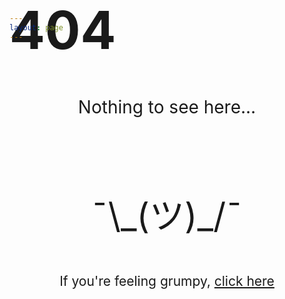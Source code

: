```yaml
---
layout: page
---
```


<h1 style="font-size: 6em; text align:center;margin-top: -1em">404</h1>

<p style="font-size:2em;text-align:center">
Nothing to see here...
</p>

<p style="font-size:4em;text-align:center;margin-top: 2em">
¯\_(ツ)_/¯
</p>

<p style="font-size:1.5em;text-align:center">
If you're feeling grumpy, <a href="https://www.youtube.com/watch?v=0Bmhjf0rKe8" target="_blank">click here</a>
</p>